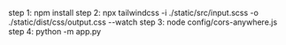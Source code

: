 

step 1: npm install
step 2: npx tailwindcss -i ./static/src/input.scss -o ./static/dist/css/output.css --watch
step 3: node config/cors-anywhere.js
step 4: python -m app.py